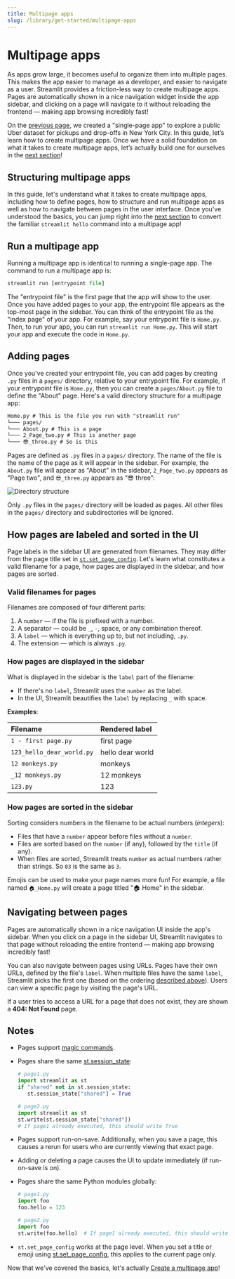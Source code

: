 ```yaml
---
title: Multipage apps
slug: /library/get-started/multipage-apps
---
```


# Multipage apps

As apps grow large, it becomes useful to organize them into multiple pages. This makes the app easier to manage as a developer, and easier to navigate as a user. Streamlit provides a friction-less way to create multipage apps. Pages are automatically shown in a nice navigation widget inside the app sidebar, and clicking on a page will navigate to it without reloading the frontend — making app browsing incredibly fast!

On the [previous page](/library/get-started/create-an-app), we created a "single-page app" to explore a public Uber dataset for pickups and drop-offs in New York City. In this guide, let’s learn how to create multipage apps. Once we have a solid foundation on what it takes to create multipage apps, let’s actually build one for ourselves in the [next section](/library/get-started/multipage-apps/create-a-multipage-app)!

## Structuring multipage apps

In this guide, let's understand what it takes to create multipage apps, including how to define pages, how to structure and run multipage apps as well as how to navigate between pages in the user interface. Once you've understood the basics, you can jump right into the [next section](/library/get-started/multipage-apps/create-a-multipage-app) to convert the familiar `streamlit hello` command into a multipage app!

## Run a multipage app

Running a multipage app is identical to running a single-page app. The command to run a multipage app is:

```python
streamlit run [entrypoint file]
```

The "entrypoint file" is the first page that the app will show to the user. Once you have added pages to your app, the entrypoint file appears as the top-most page in the sidebar. You can think of the entrypoint file as the "index page" of your app. For example, say your entrypoint file is `Home.py`. Then, to run your app, you can run `streamlit run Home.py`. This will start your app and execute the code in `Home.py`.

## Adding pages

Once you've created your entrypoint file, you can add pages by creating `.py` files in a `pages/` directory, relative to your entrypoint file. For example, if your entrypoint file is `Home.py`, then you can create a `pages/About.py` file to define the "About" page. Here's a valid directory structure for a multipage app:

```markdown
Home.py # This is the file you run with "streamlit run"
└─── pages/
└─── About.py # This is a page
└─── 2_Page_two.py # This is another page
└─── 😎_three.py # So is this
```

Pages are defined as `.py` files in a `pages/` directory. The name of the file is the name of the page as it will appear in the sidebar. For example, the `About.py` file will appear as "About" in the sidebar, `2_Page_two.py` appears as "Page two", and `😎_three.py` appears as “😎 three”:

![Directory structure](/images/mpa-add-pages.png)

Only `.py` files in the `pages/` directory will be loaded as pages. All other files in the `pages/` directory and subdirectories will be ignored.

## How pages are labeled and sorted in the UI

Page labels in the sidebar UI are generated from filenames. They may differ from the page title set in [`st.set_page_config`](/library/api-reference/utilities/st.set_page_config). Let's learn what constitutes a valid filename for a page, how pages are displayed in the sidebar, and how pages are sorted.

### Valid filenames for pages

Filenames are composed of four different parts:

1. A `number` — if the file is prefixed with a number.
2. A separator — could be `_`, `-`, space, or any combination thereof.
3. A `label` — which is everything up to, but not including, `.py`.
4. The extension — which is always `.py`.

### How pages are displayed in the sidebar

What is displayed in the sidebar is the `label` part of the filename:

- If there's no `label`, Streamlit uses the `number` as the label.
- In the UI, Streamlit beautifies the `label` by replacing `_` with space.

**Examples**:

| **Filename**              | **Rendered label** |
| :------------------------ | :----------------- |
| `1 - first page.py`       | first page         |
| `123_hello_dear_world.py` | hello dear world   |
| `12 monkeys.py`           | monkeys            |
| `_12 monkeys.py`          | 12 monkeys         |
| `123.py`                  | 123                |

### How pages are sorted in the sidebar

Sorting considers numbers in the filename to be actual numbers (_integers_):

- Files that have a `number` appear before files without a `number`.
- Files are sorted based on the `number` (if any), followed by the `title` (if any).
- When files are sorted, Streamlit treats `number` as actual numbers rather than strings. So `03` is the same as `3`.

<Tip>

Emojis can be used to make your page names more fun! For example, a file named `🏠_Home.py` will create a page titled "🏠 Home" in the sidebar.

</Tip>

## Navigating between pages

Pages are automatically shown in a nice navigation UI inside the app's sidebar. When you click on a page in the sidebar UI, Streamlit navigates to that page without reloading the entire frontend — making app browsing incredibly fast!

You can also navigate between pages using URLs. Pages have their own URLs, defined by the file's `label`. When multiple files have the same `label`, Streamlit picks the first one (based on the ordering [described above](/library/get-started/multipage-apps#how-pages-are-sorted-in-the-sidebar)). Users can view a specific page by visiting the page's URL.

If a user tries to access a URL for a page that does not exist, they are shown a **404: Not Found** page.

## Notes

- Pages support [magic commands](https://docs.streamlit.io/library/api-reference/write-magic/magic).
- Pages share the same [st.session_state](https://docs.streamlit.io/library/advanced-features/session-state):

  ```python
  # page1.py
  import streamlit as st
  if "shared" not in st.session_state:
     st.session_state["shared"] = True

  # page2.py
  import streamlit as st
  st.write(st.session_state["shared"])
  # If page1 already executed, this should write True
  ```

- Pages support run-on-save. Additionally, when you save a page, this causes a rerun for users who are currently viewing that exact page.
- Adding or deleting a page causes the UI to update immediately (if run-on-save is on).
- Pages share the same Python modules globally:

  ```python
  # page1.py
  import foo
  foo.hello = 123

  # page2.py
  import foo
  st.write(foo.hello)  # If page1 already executed, this should write 123
  ```

- `st.set_page_config` works at the page level. When you set a title or emoji using [st.set_page_config](/library/api-reference/utilities/st.set_page_config), this applies to the current page only.

Now that we've covered the basics, let's actually [Create a multipage app](/library/get-started/multipage-apps/create-a-multipage-app)!
